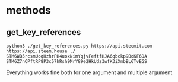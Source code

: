 # methods

## get_key_references
`python3 ./get_key_references.py https://api.steemit.com https://api.steem.house ./ STM6WB5rcsmUoqHzhrPH4uoxNimYqjvFeftfHJA6qbckp9BoKF6DA STM6Z7nCPftRP8P3c57hRsh9MrY89e2HkUdz3wfK3iXmbBL6TvEGS`

Everything works fine both for one argument and multiple argument